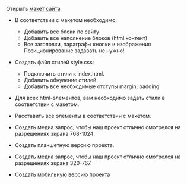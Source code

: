 Открыть [макет сайта](https://www.figma.com/file/mnLY69cYE5cqWM5w6n5hXx/Seo-%26-Digital-Marketing-Landing-Page?node-id=23%3A2 "Проект фигма")

- В соответствии с макетом необходимо:
    - Добавить все блоки по сайту
    - Добавить все наполнение блоков (html контент)
    - Все заголовки, параграфы кнопки и изображения Позиционирование задавать не нужно!
- Создать файл стилей style.css:
    - Подключить стили к index.html.
    - Добавить обнуление стилей.
    - Добавить все необходимые отступы margin, padding.

- Для всех html-элементов, вам необходимо задать стили в соответствии с макетом.
- Расставить все элементы в соответствии с макетом.

- Создать медиа запрос, чтобы наш проект отлично смотрелся на разрешениях экрана 768-1024.
- Создать планшетную версию проекта.

- Создать медиа запрос, чтобы наш проект отлично смотрелся на разрешениях экрана 320-767.
- Создать мобильную версию проекта
